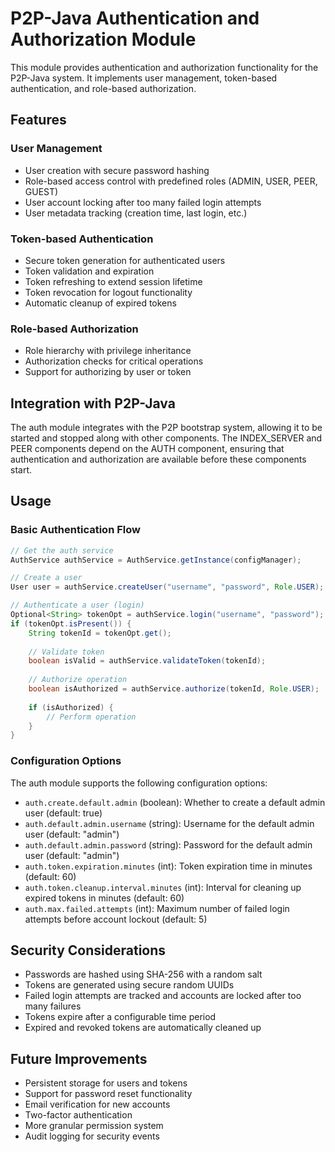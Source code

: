 # P2P-Java Authentication and Authorization Module

This module provides authentication and authorization functionality for the P2P-Java system. It implements user management, token-based authentication, and role-based authorization.

## Features

### User Management
- User creation with secure password hashing
- Role-based access control with predefined roles (ADMIN, USER, PEER, GUEST)
- User account locking after too many failed login attempts
- User metadata tracking (creation time, last login, etc.)

### Token-based Authentication
- Secure token generation for authenticated users
- Token validation and expiration
- Token refreshing to extend session lifetime
- Token revocation for logout functionality
- Automatic cleanup of expired tokens

### Role-based Authorization
- Role hierarchy with privilege inheritance
- Authorization checks for critical operations
- Support for authorizing by user or token

## Integration with P2P-Java

The auth module integrates with the P2P bootstrap system, allowing it to be started and stopped along with other components. The INDEX_SERVER and PEER components depend on the AUTH component, ensuring that authentication and authorization are available before these components start.

## Usage

### Basic Authentication Flow

```java
// Get the auth service
AuthService authService = AuthService.getInstance(configManager);

// Create a user
User user = authService.createUser("username", "password", Role.USER);

// Authenticate a user (login)
Optional<String> tokenOpt = authService.login("username", "password");
if (tokenOpt.isPresent()) {
    String tokenId = tokenOpt.get();
    
    // Validate token
    boolean isValid = authService.validateToken(tokenId);
    
    // Authorize operation
    boolean isAuthorized = authService.authorize(tokenId, Role.USER);
    
    if (isAuthorized) {
        // Perform operation
    }
}
```

### Configuration Options

The auth module supports the following configuration options:

- `auth.create.default.admin` (boolean): Whether to create a default admin user (default: true)
- `auth.default.admin.username` (string): Username for the default admin user (default: "admin")
- `auth.default.admin.password` (string): Password for the default admin user (default: "admin")
- `auth.token.expiration.minutes` (int): Token expiration time in minutes (default: 60)
- `auth.token.cleanup.interval.minutes` (int): Interval for cleaning up expired tokens in minutes (default: 60)
- `auth.max.failed.attempts` (int): Maximum number of failed login attempts before account lockout (default: 5)

## Security Considerations

- Passwords are hashed using SHA-256 with a random salt
- Tokens are generated using secure random UUIDs
- Failed login attempts are tracked and accounts are locked after too many failures
- Tokens expire after a configurable time period
- Expired and revoked tokens are automatically cleaned up

## Future Improvements

- Persistent storage for users and tokens
- Support for password reset functionality
- Email verification for new accounts
- Two-factor authentication
- More granular permission system
- Audit logging for security events